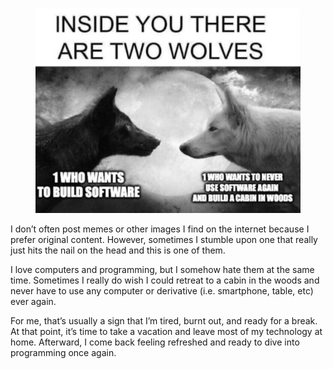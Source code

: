 <figure><img loading="lazy" decoding="async" src="two-wolves-inside.jpeg" alt=""></figure>

I don’t often post memes or other images I find on the internet because I prefer original content. However, sometimes I stumble upon one that really just hits the nail on the head and this is one of them.

I love computers and programming, but I somehow hate them at the same time. Sometimes I really do wish I could retreat to a cabin in the woods and never have to use any computer or derivative (i.e. smartphone, table, etc) ever again.

For me, that’s usually a sign that I’m tired, burnt out, and ready for a break. At that point, it’s time to take a vacation and leave most of my technology at home. Afterward, I come back feeling refreshed and ready to dive into programming once again.